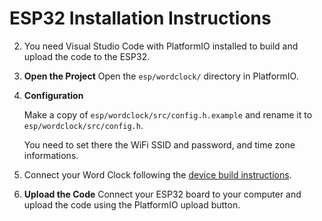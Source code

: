 # ESP32 Installation Instructions
2. You need Visual Studio Code with PlatformIO installed to build and upload the code to the ESP32.
1. **Open the Project**
   Open the `esp/wordclock/` directory in PlatformIO.
1. **Configuration**

   Make a copy of `esp/wordclock/src/config.h.example` and rename it to `esp/wordclock/src/config.h`.

   You need to set there the WiFi SSID and password, and time zone informations.
1. Connect your Word Clock following the [device build instructions](device_build.md).
1. **Upload the Code**
   Connect your ESP32 board to your computer and upload the code using the PlatformIO upload button.